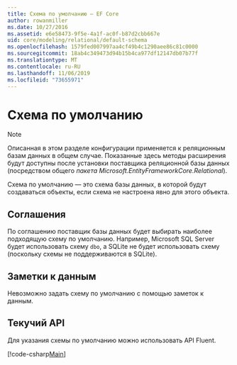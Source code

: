 ```yaml
---
title: Схема по умолчанию — EF Core
author: rowanmiller
ms.date: 10/27/2016
ms.assetid: e6e58473-9f5e-4a1f-ac0f-b87d2cbb667e
uid: core/modeling/relational/default-schema
ms.openlocfilehash: 1579fed007997aa4cf49b4c1290aee86c81c0000
ms.sourcegitcommit: 18ab4c349473d94b15b4ca977df12147db07b77f
ms.translationtype: MT
ms.contentlocale: ru-RU
ms.lasthandoff: 11/06/2019
ms.locfileid: "73655971"
---
```

# <a name="default-schema"></a>Схема по умолчанию

> [!NOTE]  
> Описанная в этом разделе конфигурации применяется к реляционным базам данных в общем случае. Показанные здесь методы расширения будут доступны после установки поставщика реляционной базы данных (посредством общего *пакета Microsoft.EntityFrameworkCore.Relational*).

Схема по умолчанию — это схема базы данных, в которой будут создаваться объекты, если схема не настроена явно для этого объекта.

## <a name="conventions"></a>Соглашения

По соглашению поставщик базы данных будет выбирать наиболее подходящую схему по умолчанию. Например, Microsoft SQL Server будет использовать схему `dbo`, а SQLite не будет использовать схему (поскольку схемы не поддерживаются в SQLite).

## <a name="data-annotations"></a>Заметки к данным

Невозможно задать схему по умолчанию с помощью заметок к данным.

## <a name="fluent-api"></a>Текучий API

Для указания схемы по умолчанию можно использовать API Fluent.

[!code-csharp[Main](../../../../samples/core/Modeling/FluentAPI/Relational/DefaultSchema.cs?name=DefaultSchema&highlight=7)]
